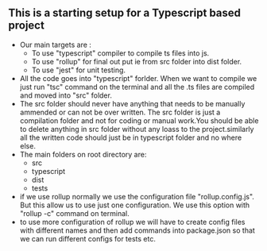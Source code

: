 ## This is a starting setup for a Typescript based project
- Our main targets are : 
    -   To use "typescript" compiler to compile ts files into js.
    -   To use "rollup" for final out put ie from src folder into dist folder.
    - To use "jest" for unit testing.
-   All the code goes into "typescript" forlder. When we want to compile we just run "tsc" command on the terminal and all the .ts files are compiled and moved into "src" folder.
- The src folder should never have anything that needs to be manually ammended or can not be over written. The src folder is just a compilation folder and not for coding or manual work.You should be able to delete anything in src folder without any loass to the project.similarly all the written code should just be in typescript folder and no where else.
- The main folders on root directory are:
    -   src
    -   typescript
    -   dist
    -   tests
- if we use rollup normally we use the configuration file "rollup.config.js". But this allow us to use just one configuration. We use this option with "rollup -c" command on terminal.
- to use more configuration of rollup we will have to create config files with different names and then add commands into package.json so that we can run different configs for tests etc.

